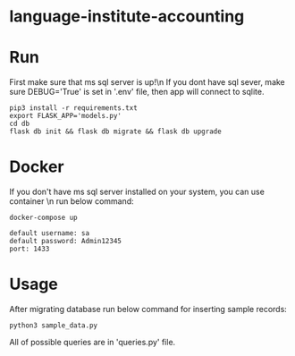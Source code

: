 # language-institute-accounting

# Run
First make sure that ms sql server is up!\n
If you dont have sql sever, make sure DEBUG='True' is set in '.env' file, then app will connect to sqlite.
```
pip3 install -r requirements.txt
export FLASK_APP='models.py'
cd db
flask db init && flask db migrate && flask db upgrade
```

# Docker
If you don't have ms sql server installed on your system, you can use container \n
run below command:
```
docker-compose up
```
```
default username: sa
default password: Admin12345
port: 1433
```

# Usage
After migrating database run below command for inserting sample records:
```
python3 sample_data.py
```
All of possible queries are in 'queries.py' file.